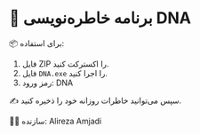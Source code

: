 # 🧬 برنامه خاطره‌نویسی DNA

📦 برای استفاده:

1. فایل ZIP را اکسترکت کنید.
2. فایل `DNA.exe` را اجرا کنید.
3. رمز ورود: DNA

✍️ سپس می‌توانید خاطرات روزانه خود را ذخیره کنید.

🧑‍💻 سازنده: Alireza Amjadi